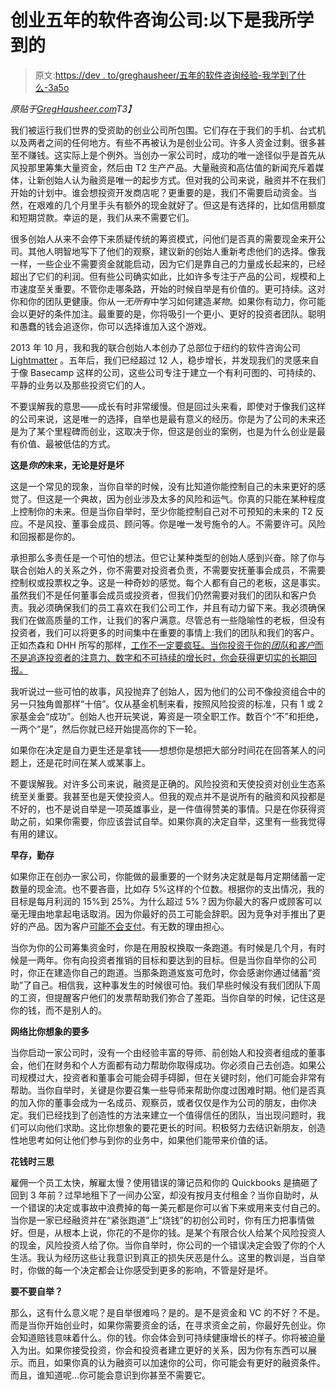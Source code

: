 # 创业五年的软件咨询公司:以下是我所学到的

> 原文:[https://dev . to/greghausheer/五年的软件咨询经验-我学到了什么-3a5o](https://dev.to/greghausheer/five-years-of-bootstrapping-a-software-consultancy-heres-what-ive-learned-3a5o)

*原贴于[GregHausheer.com](https://www.greghausheer.com/articles/five-years-of-bootstrapping-a-software-consultancy-heres-what-ive-learned)T3】*

我们被运行我们世界的受资助的创业公司所包围。它们存在于我们的手机、台式机以及两者之间的任何地方。有些不再被认为是创业公司。许多人资金过剩。很多甚至不赚钱。这实际上是个例外。当创办一家公司时，成功的唯一途径似乎是首先从风投那里筹集大量资金，然后由 T2 生产产品。大量融资和高估值的新闻充斥着媒体，让新创始人认为融资是唯一的起步方式。但对我的公司来说，融资并不在我们开始的计划中。谁会想投资开发商店呢？更重要的是，我们不需要启动资金。当然，在艰难的几个月里手头有额外的现金就好了。但这是有选择的，比如信用额度和短期贷款。幸运的是，我们从来不需要它们。

很多创始人从来不会停下来质疑传统的筹资模式，问他们是否真的需要现金来开公司。其他人明智地写下了他们的观察，建议新的创始人重新考虑他们的选择。像我一样，一些企业不需要资金就能启动，因为它们是靠自己的力量成长起来的，已经超出了它们的利润。但有些公司确实如此，比如许多专注于产品的公司，规模和上市速度至关重要。不管你走哪条路，开始的时候自举是有价值的。更可持续。这对你和你的团队更健康。你从*一无所有*中学习如何建造*某物*。如果你有动力，你可能会以更好的条件加注。最重要的是，你将吸引一个更小、更好的投资者团队。聪明和愚蠢的钱会追逐你，你可以选择谁加入这个游戏。

2013 年 10 月，我和我的联合创始人本创办了总部位于纽约的软件咨询公司 [Lightmatter](http://www.lightmatter.com) 。五年后，我们已经超过 12 人，稳步增长，并发现我们的灵感来自于像 Basecamp 这样的公司，这些公司专注于建立一个有利可图的、可持续的、平静的业务以及那些投资它们的人。

不要误解我的意思——成长有时非常缓慢。但是回过头来看，即使对于像我们这样的公司来说，这是唯一的选择，自举也是最有意义的经历。你是为了公司的未来还是为了某个里程碑而创业，这取决于你，但这是创业的案例，也是为什么创业是最有价值、最被低估的方式。

**这是*你的*未来，无论是好是坏**

这是一个常见的现象，当你自举的时候，没有比知道你能控制自己的未来更好的感觉了。但这是一个典故，因为创业涉及太多的风险和运气。你真的只能在某种程度上控制你的未来。但是当你自举时，至少你能控制自己对不可预知的未来的 T2 反应。不是风投、董事会成员、顾问等。你是唯一发号施令的人。不需要许可。风险和回报都是你的。

承担那么多责任是一个可怕的想法。但它让某种类型的创始人感到兴奋。除了你与联合创始人的关系之外，你不需要对投资者负责，不需要安抚董事会成员，不需要控制权或投票权之争。这是一种奇妙的感觉。每个人都有自己的老板，这是事实。虽然我们不是任何董事会成员或投资者，但我们仍然需要对我们的团队和客户负责。我必须确保我们的员工喜欢在我们公司工作，并且有动力留下来。我必须确保我们在做高质量的工作，让我们的客户满意。尽管总有一些隐喻性的老板，但没有投资者，我们可以将更多的时间集中在重要的事情上:我们的团队和我们的客户。正如杰森和 DHH 所写的那样，[工作不一定要疯狂。当你投资于你的*团队*和*客户*而不是追逐投资者的注意力、数字和不可持续的增长时，你会获得更切实的长期回报。](https://m.signalvnoise.com/our-new-book-it-doesnt-have-to-be-crazy-at-work-is-out-adbef2d9e7f3)

我听说过一些可怕的故事，风投抛弃了创始人，因为他们的公司不像投资组合中的另一只独角兽那样“十倍”。仅从基金机制来看，按照风险投资的标准，只有 1 或 2 家基金会“成功”。创始人也开玩笑说，筹资是一项全职工作。数百个“不”和拒绝，一两个“是”，然后你就已经开始提高你的下一轮。

如果你在决定是自力更生还是拿钱——想想你是想把大部分时间花在回答某人的问题上，还是花时间在某人或某事上。

不要误解我。对许多公司来说，融资是正确的。风险投资和天使投资对创业生态系统至关重要。我甚至也是天使投资人。但我的观点并不是说所有的融资和风投都是不好的，也不是说自举是一项英雄事业，是一件值得赞美的事情。只是在你获得资助之前，如果你需要，你应该尝试自举。如果你真的决定自举，这里有一些我觉得有用的建议。

**早存，勤存**

如果你正在创办一家公司，你能做的最重要的一个财务决定就是每月定期储蓄一定数量的现金流。也不要吝啬，比如存 5%这样的个位数。根据你的支出情况，我的目标是每月利润的 15%到 25%。为什么超过 5%？因为你最大的客户或顾客可以毫无理由地拿起电话取消。因为你最好的员工可能会辞职。因为竞争对手推出了更好的产品。因为客户[可能不会支付](https://dev.to/greghausheer/cashflow-hell-how-to-get-paid-quicker-as-a-freelancer-or-small-consultancy-3obh)。有无数的理由担心。

当你为你的公司筹集资金时，你是在用股权换取一条跑道。有时候是几个月，有时候是一两年。你有向投资者推销的目标和要达到的目标。但是当你自举你的公司时，你正在建造你自己的跑道。当那条跑道岌岌可危时，你会感谢你通过储蓄“资助”了自己。相信我，这种事发生的时候很可怕。我们早些时候没有我们团队下周的工资，但提醒客户他们的发票帮助我们弥合了差距。当你自举的时候，记住这是你的钱，而不是别人的。

**网络比你想象的要多**

当你启动一家公司时，没有一个由经验丰富的导师、前创始人和投资者组成的董事会，他们在财务和个人方面都有动力帮助你取得成功。你必须自己去创造。如果公司规模过大，投资者和董事会可能会碍手碍脚，但在关键时刻，他们可能会非常有帮助。当你自举时，关键是你要召集一些导师来帮助你度过困难时期。他们是否真的加入你的董事会成为一名成员、观察员，或者仅仅是作为公司的朋友，由你决定。我们已经找到了创造性的方法来建立一个值得信任的团队，当出现问题时，我们可以向他们求助。这比你想象的要花更长的时间。积极努力去结识新朋友，创造性地思考如何让他们参与到你的业务中，如果他们能带来价值的话。

**花钱时三思**

雇佣一个员工太快，解雇太慢？使用错误的簿记员和你的 Quickbooks 是搞砸了回到 3 年前？过早地租下了一间办公室，却没有按月支付租金？当你自助时，从一个错误的决定或事故中浪费掉的每一美元都是你可以省下来或用来支付自己的。当你是一家已经融资并在“紧张跑道”上“烧钱”的初创公司时，你有压力把事情做好。但是，从根本上说，你花的不是你的钱。是某个有限合伙人给某个风险投资人的现金，风险投资人给了你。当你自举时，你公司的一个错误决定会毁了你的个人生活。我认为经历这些让我意识到真正的损失厌恶是什么。这里的教训是，当自举时，你做的每一个决定都会让你感受到更多的影响，不管是好是坏。

**要不要自举？**

那么，这有什么意义呢？是自举很难吗？是的。是不是资金和 VC 的不好？不是。而是当你开始创业时，如果你需要资金的话，在寻求资金之前，你最好先创业。你会知道赔钱意味着什么。你的钱。你会体会到可持续健康增长的样子。你将被迫量入为出。如果你接受投资，你会和投资者建立更好的关系，因为你有东西可以展示。而且，如果你真的认为融资可以加速你的公司，你可能会有更好的融资条件。而且，谁知道呢…你可能会意识到你甚至不需要它。